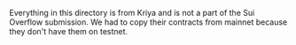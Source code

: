 Everything in this directory is from Kriya and is not a part of the Sui Overflow submission. We had to copy their contracts from mainnet because they don't have them on testnet. 